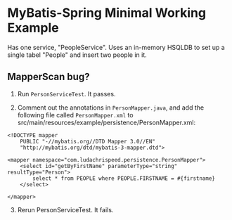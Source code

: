 MyBatis-Spring Minimal Working Example
======================================

Has one service, "PeopleService". Uses an in-memory HSQLDB to set up a single
tabel "People" and insert two people in it.

MapperScan bug?
---------------

1. Run `PersonServiceTest`. It passes.

2. Comment out the annotations in `PersonMapper.java`, and add the following
file called `PersonMapper.xml` to
src/main/resources/example/persistence/PersonMapper.xml:

```
<!DOCTYPE mapper
    PUBLIC "-//mybatis.org//DTD Mapper 3.0//EN"
    "http://mybatis.org/dtd/mybatis-3-mapper.dtd">

<mapper namespace="com.ludachrispeed.persistence.PersonMapper">
    <select id="getByFirstName" parameterType="string" resultType="Person">
        select * from PEOPLE where PEOPLE.FIRSTNAME = #{firstname}
    </select>

</mapper>
````

3. Rerun PersonServiceTest. It fails.